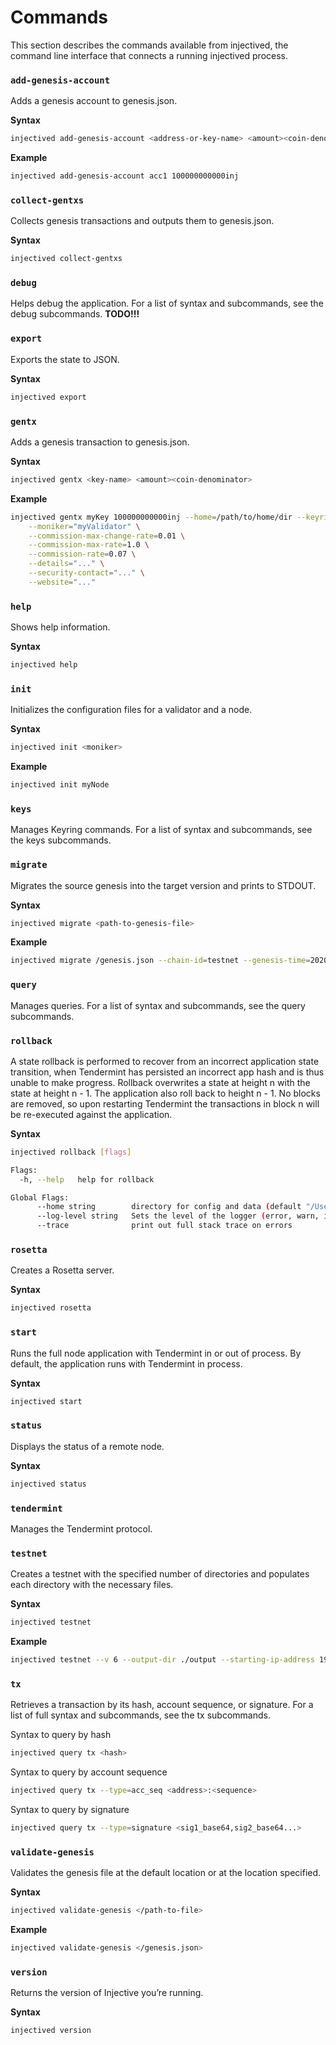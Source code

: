 <!--
order: 3
title: Commands
-->

# Commands

This section describes the commands available from injectived, the command line interface that connects a running injectived process.

### `add-genesis-account`

Adds a genesis account to genesis.json.

**Syntax**

```bash
injectived add-genesis-account <address-or-key-name> <amount><coin-denominator>
```

**Example**
```bash
injectived add-genesis-account acc1 100000000000inj
```

### `collect-gentxs`

Collects genesis transactions and outputs them to genesis.json.

**Syntax**

```bash
injectived collect-gentxs
```

### `debug`

Helps debug the application. For a list of syntax and subcommands, see the debug subcommands. **TODO!!!**

### `export`

Exports the state to JSON.

**Syntax**
```bash
injectived export
```

### `gentx`

Adds a genesis transaction to genesis.json.

**Syntax**

```bash
injectived gentx <key-name> <amount><coin-denominator>
```

**Example**

```bash
injectived gentx myKey 100000000000inj --home=/path/to/home/dir --keyring-backend=os --chain-id=test-chain-1 \
    --moniker="myValidator" \
    --commission-max-change-rate=0.01 \
    --commission-max-rate=1.0 \
    --commission-rate=0.07 \
    --details="..." \
    --security-contact="..." \
    --website="..."
```

### `help`

Shows help information.

**Syntax**

```bash
injectived help
```

### `init`

Initializes the configuration files for a validator and a node.

**Syntax**

```bash
injectived init <moniker>
```

**Example**

```bash
injectived init myNode
```

### `keys`

Manages Keyring commands. For a list of syntax and subcommands, see the keys subcommands.

### `migrate`

Migrates the source genesis into the target version and prints to STDOUT.

**Syntax**

```bash
injectived migrate <path-to-genesis-file>
```
**Example**

```bash
injectived migrate /genesis.json --chain-id=testnet --genesis-time=2020-04-19T17:00:00Z --initial-height=4000
```

### `query`

Manages queries. For a list of syntax and subcommands, see the query subcommands.

### `rollback`

A state rollback is performed to recover from an incorrect application state transition,
when Tendermint has persisted an incorrect app hash and is thus unable to make
progress. Rollback overwrites a state at height n with the state at height n - 1.
The application also roll back to height n - 1. No blocks are removed, so upon
restarting Tendermint the transactions in block n will be re-executed against the
application.

**Syntax**

```bash
injectived rollback [flags]

Flags:
  -h, --help   help for rollback

Global Flags:
      --home string        directory for config and data (default "/Users/dearkane/.injectived")
      --log-level string   Sets the level of the logger (error, warn, info, debug | or <module>:<level>) (default "info")
      --trace              print out full stack trace on errors

```

### `rosetta`
Creates a Rosetta server.

**Syntax**

```bash
injectived rosetta
```

### `start`

Runs the full node application with Tendermint in or out of process. By default, the application runs with Tendermint in process.

**Syntax**

```bash
injectived start
```

### `status`

Displays the status of a remote node.

**Syntax**

```bash
injectived status
```

### `tendermint`
Manages the Tendermint protocol.

### `testnet`
Creates a testnet with the specified number of directories and populates each directory with the necessary files.

**Syntax**

```bash
injectived testnet
```

**Example**

```bash
injectived testnet --v 6 --output-dir ./output --starting-ip-address 192.168.10.2
```

### `tx`

Retrieves a transaction by its hash, account sequence, or signature. For a list of full syntax and subcommands, see the tx subcommands.

Syntax to query by hash

```bash
injectived query tx <hash>
```

Syntax to query by account sequence

```bash
injectived query tx --type=acc_seq <address>:<sequence>
```

Syntax to query by signature

```bash
injectived query tx --type=signature <sig1_base64,sig2_base64...>
```
<!--
### `txs`

Retrieves transactions that match the specified events where results are paginated.

**Syntax**

```
injectived query txs --events '<event>' --page <page-number> --limit <number-of-results>
```

**Example**

```
injectived query txs --events 'message.sender=cosmos1...&message.action=withdraw_delegator_reward' --page 1 --limit 30
```
-->
<!--
### `unsafe-reset-all`

Resets the blockchain database, removes address book files, and resets data/priv_validator_state.json to the genesis state.

**Syntax**

```
injectived unsafe-reset-all
```
-->

### `validate-genesis`

Validates the genesis file at the default location or at the location specified.

**Syntax**

```bash
injectived validate-genesis </path-to-file>
```

**Example**

```bash
injectived validate-genesis </genesis.json>
```

### `version`

Returns the version of Injective you’re running.

**Syntax**

```bash
injectived version
```
